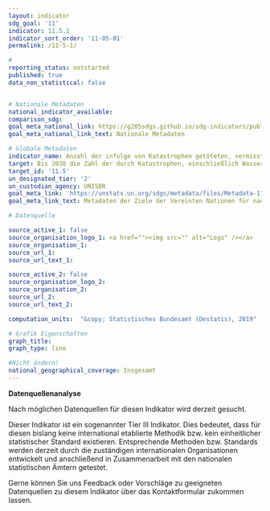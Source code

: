 ```yaml
---
layout: indicator
sdg_goal: '11'
indicator: 11.5.1
indicator_sort_order: '11-05-01'
permalink: /11-5-1/

#
reporting_status: notstarted
published: true
data_non_statistical: false


# Nationale Metadaten
national_indicator_available:
comparison_sdg:
goal_meta_national_link: https://g205sdgs.github.io/sdg-indicators/public/MetaDe/11.5.1.pdf
goal_meta_national_link_text: Nationale Metadaten

# Globale Metadaten
indicator_name: Anzahl der infolge von Katastrophen getöteten, vermissten und direkt betroffenen Personen, je 100.000 Einwohner
target: Bis 2030 die Zahl der durch Katastrophen, einschließlich Wasserkatastrophen, bedingten Todesfälle und der davon betroffenen Menschen deutlich reduzieren und die dadurch verursachten unmittelbaren wirtschaftlichen Verluste im Verhältnis zum globalen Bruttoinlandsprodukt wesentlich verringern, mit Schwerpunkt auf dem Schutz der Armen und von Menschen in prekären Situationen
target_id: '11.5'
un_designated_tier: '2'
un_custodian_agency: UNISDR
goal_meta_link: 'https://unstats.un.org/sdgs/metadata/files/Metadata-11-05-01.pdf'
goal_meta_link_text: Metadaten der Ziele der Vereinten Nationen für nachhaltige Entwicklung

# Datenquelle

source_active_1: false
source_organisation_logo_1: <a href=""><img src="" alt="Logo" /></a>
source_organisation_1:
source_url_1:
source_url_text_1:

source_active_2: false
source_organisation_logo_2:
source_organisation_2:
source_url_2:
source_url_text_2:

computation_units:  "&copy; Statistisches Bundesamt (Destatis), 2019"

# Grafik Eigenschaften
graph_title:
graph_type: line

#Nicht ändern!
national_geographical_coverage: Insgesamt
---
```

**Datenquellenanalyse**

Nach möglichen Datenquellen für diesen Indikator wird derzeit gesucht.

Dieser Indikator ist ein sogenannter Tier III Indikator. Dies bedeutet, dass für diesen bislang keine international etablierte Methodik bzw. kein einheitlicher statistischer Standard existieren. Entsprechende Methoden bzw. Standards werden derzeit durch die zuständigen internationalen Organisationen entwickelt und anschließend in Zusammenarbeit mit den nationalen statistischen Ämtern getestet.

Gerne können Sie uns Feedback oder Vorschläge zu geeigneten Datenquellen zu diesem Indikator über das Kontaktformular zukommen lassen.
